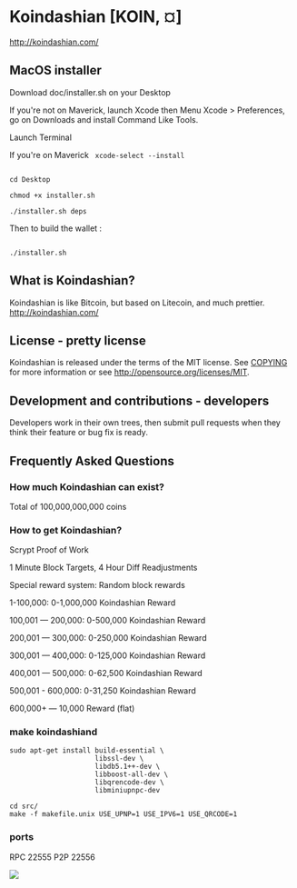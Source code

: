 # Koindashian [KOIN, ¤]
http://koindashian.com/

## MacOS installer
Download doc/installer.sh on your Desktop

If you're not on Maverick, launch Xcode then Menu Xcode > Preferences, go on Downloads and install Command Like Tools.

Launch Terminal

If you're on Maverick
<code>
xcode-select --install
</code>

<code>
cd Desktop
</code>

<code>
chmod +x installer.sh
</code>

<code>
./installer.sh deps
</code>

Then to build the wallet :

<code>
./installer.sh 
</code>

## What is Koindashian?
Koindashian is like Bitcoin, but based on Litecoin, and much prettier.
http://koindashian.com/

## License - pretty license
Koindashian is released under the terms of the MIT license. See [COPYING](COPYING)
for more information or see http://opensource.org/licenses/MIT.

## Development and contributions - developers
Developers work in their own trees, then submit pull requests when they think
their feature or bug fix is ready.

## Frequently Asked Questions

### How much Koindashian can exist?
Total of 100,000,000,000 coins

### How to get Koindashian?
Scrypt Proof of Work

1 Minute Block Targets, 4 Hour Diff Readjustments

Special reward system: Random block rewards

1-100,000: 0-1,000,000 Koindashian Reward

100,001 — 200,000: 0-500,000 Koindashian Reward

200,001 — 300,000: 0-250,000 Koindashian Reward

300,001 — 400,000: 0-125,000 Koindashian Reward

400,001 — 500,000: 0-62,500 Koindashian Reward

500,001 - 600,000: 0-31,250 Koindashian Reward

600,000+ — 10,000 Reward (flat)

### make koindashiand

    sudo apt-get install build-essential \
                         libssl-dev \
                         libdb5.1++-dev \
                         libboost-all-dev \
                         libqrencode-dev \
                         libminiupnpc-dev

    cd src/
    make -f makefile.unix USE_UPNP=1 USE_IPV6=1 USE_QRCODE=1

### ports
RPC 22555
P2P 22556

![](http://Koindashian.com)
